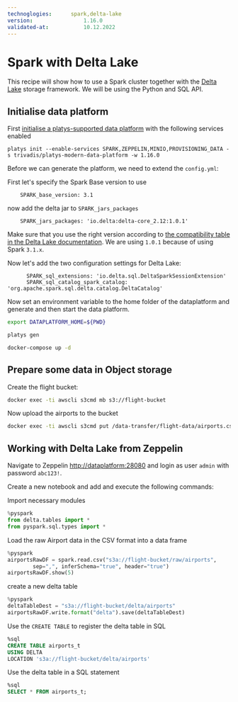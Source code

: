 ```yaml
---
technoglogies:      spark,delta-lake
version:				1.16.0
validated-at:			10.12.2022
---
```


# Spark with Delta Lake

This recipe will show how to use a Spark cluster together with the [Delta Lake](http://delta.io) storage framework. We will be using the Python and SQL API.

## Initialise data platform

First [initialise a platys-supported data platform](../documentation/getting-started.md) with the following services enabled

```
platys init --enable-services SPARK,ZEPPELIN,MINIO,PROVISIONING_DATA -s trivadis/platys-modern-data-platform -w 1.16.0
```

Before we can generate the platform, we need to extend the `config.yml`:

First let's specify the Spark Base version to use

```
	SPARK_base_version: 3.1
```

now add the delta jar to `SPARK_jars_packages`

```
    SPARK_jars_packages: 'io.delta:delta-core_2.12:1.0.1'
```

Make sure that you use the right version according to [the compatibility table in the Delta Lake documentation](https://docs.delta.io/latest/releases.html). We are using `1.0.1` because of using Spark `3.1.x`.

Now let's add the two configuration settings for Delta Lake:

```
      SPARK_sql_extensions: 'io.delta.sql.DeltaSparkSessionExtension'
      SPARK_sql_catalog_spark_catalog: 'org.apache.spark.sql.delta.catalog.DeltaCatalog'
```

Now set an environment variable to the home folder of the dataplatform and generate and then start the data platform.

```bash
export DATAPLATFORM_HOME=${PWD}

platys gen

docker-compose up -d
```

## Prepare some data in Object storage

Create the flight bucket:

```bash
docker exec -ti awscli s3cmd mb s3://flight-bucket
```

Now upload the airports to the bucket

```bash
docker exec -ti awscli s3cmd put /data-transfer/flight-data/airports.csv s3://flight-bucket/raw/airports/airports.csv
```


## Working with Delta Lake from Zeppelin

Navigate to Zeppelin <http://dataplatform:28080> and login as user `admin` with password `abc123!`.

Create a new notebook and add and execute the following commands:

Import necessary modules 

```python
%pyspark
from delta.tables import *
from pyspark.sql.types import *
```

Load the raw Airport data in the CSV format into a data frame

```python
%pyspark
airportsRawDF = spark.read.csv("s3a://flight-bucket/raw/airports", 
        sep=",", inferSchema="true", header="true")
airportsRawDF.show(5)
```

create a new delta table

```python
%pyspark
deltaTableDest = "s3a://flight-bucket/delta/airports"
airportsRawDF.write.format("delta").save(deltaTableDest)
```

Use the `CREATE TABLE` to register the delta table in SQL 

```sql
%sql
CREATE TABLE airports_t
USING DELTA
LOCATION 's3a://flight-bucket/delta/airports'
```

Use the delta table in a SQL statement

```sql
%sql
SELECT * FROM airports_t;
```

